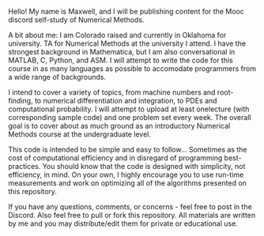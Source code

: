 Hello! My name is Maxwell, and I will be publishing content for the Mooc discord self-study of Numerical Methods. 

A bit about me: I am Colorado raised and currently in Oklahoma for university. TA for Numerical Methods at the university I attend. I have the strongest background in Mathematica, but I am also conversational in MATLAB, C, Python, and ASM. I will attempt to write the code for this course in as many languages as possible to accomodate programmers from a wide range of backgrounds.

I intend to cover a variety of topics, from machine numbers and root-finding, to numerical differentiation and integration, to PDEs and computational probability.  I will attempt to upload at least onelecture (with corresponding sample code) and one problem set every week. The overall goal is to cover about as much ground as an introductory Numerical Methods course at the undergraduate level.

This code is intended to be simple and easy to follow... Sometimes as the cost of computational efficiency and in disregard of programming best-practices. You should know that the code is designed with simplicity, not efficiency, in mind. On your own, I highly encourage you to use run-time measurements and work on optimizing all of the algorithms presented on this repository.

If you have any questions, comments, or concerns - feel free to post in the Discord. Also feel free to pull or fork this repository. All materials are written by me and you may distribute/edit them for private or educational use.
